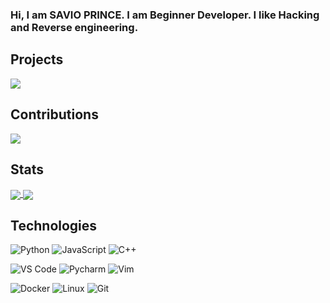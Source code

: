 ### Hi, I am SAVIO PRINCE. I am Beginner Developer. I like Hacking and Reverse engineering.

## Projects
<a href="https://github.com/OIVAS7572/lichess-bot">
  <img align="center" src="https://github-readme-stats.vercel.app/api/pin/?username=OIVAS7572&repo=lichess-bot&theme=algolia" />
</a>

## Contributions
<a href="https://github.com/ShailChoksi/lichess-bot">
  <img align="center" src="https://github-readme-stats.vercel.app/api/pin/?username=ShailChoksi&repo=lichess-bot&show_owner=true&theme=algolia" />
</a>

## Stats
<a href="https://github.com/OIVAS7572/OIVAS7572">
  <img align="center" src="https://github-readme-stats.vercel.app/api?username=OIVAS7572&show_icons=true&include_all_commits=false&line_height=33&theme=algolia" />
</a>
<a href="https://github.com/OIVAS7572/OIVAS7572">
  <img align="center" src="https://github-readme-stats.vercel.app/api/top-langs/?username=OIVAS7572&theme=algolia" />
</a>

## Technologies
![Python](https://img.shields.io/badge/-Python-3776AB?logo=python&logoColor=ffffff)
![JavaScript](https://img.shields.io/badge/-JavaScript-F7DF1E?&logo=javascript&logoColor=000000)
![C++](https://img.shields.io/badge/-C++-00599C?logo=c%2b%2b&logoColor=ffffff)

![VS Code](https://img.shields.io/badge/VSCode-%23007ACC?logo=Visual-studio-code)
![Pycharm](https://img.shields.io/badge/PyCharm-green?logo=PyCharm)
![Vim](https://img.shields.io/badge/Vim-019733?logo=vim)

![Docker](https://img.shields.io/badge/-Docker-black?logo=Docker)
![Linux](https://img.shields.io/badge/-Linux-FCC624?logo=linux&logoColor=000000)
![Git](https://img.shields.io/badge/-Git-%23F05032?logo=git&logoColor=%23ffffff)
